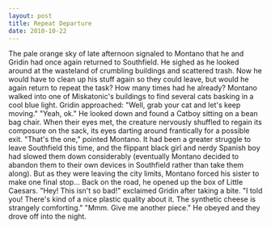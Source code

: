 ```yaml
---
layout: post
title: Repeat Departure
date: 2010-10-22
---
```

The pale orange sky of late afternoon signaled to Montano that he and
      Gridin had once again returned to Southfield. He sighed as he looked around at the wasteland
      of crumbling buildings and scattered trash. Now he would have to clean up his stuff again so
      they could leave, but would he again return to repeat the task? How many times had he
      already?    Montano walked into one of Miskatonic's buildings to find
      several cats basking in a cool blue light. Gridin approached:    "Well,
      grab your cat and let's keep moving."    "Yeah, ok." He looked down and
      found a Catboy sitting on a bean bag chair. When their eyes met, the creature nervously
      shuffled to regain its composure on the sack, its eyes darting around frantically for a
      possible exit.    "That's the one," pointed Montano.    It had been a greater struggle to leave Southfield this time, and the flippant black girl
      and nerdy Spanish boy had slowed them down considerably (eventually Montano decided to abandon
      them to their own devices in Southfield rather than take them along). But as they were leaving
      the city limits, Montano forced his sister to make one final stop...    Back on the road, he opened up the box of Little Caesars.    "Hey!
      This isn't so bad!" exclaimed Gridin after taking a bite.    "I told you!
      There's kind of a nice plastic quality about it. The synthetic cheese is strangely
      comforting."    "Mmm. Give me another piece."    He
      obeyed and they drove off into the night.